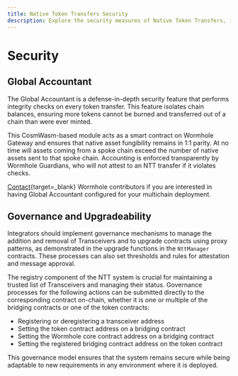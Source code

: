 ```yaml
---
title: Native Token Transfers Security
description: Explore the security measures of Native Token Transfers, including the Global Accountant and governance strategies for seamless token safety.
---
```


# Security

## Global Accountant

The Global Accountant is a defense-in-depth security feature that performs integrity checks on every token transfer. This feature isolates chain balances, ensuring more tokens cannot be burned and transferred out of a chain than were ever minted.

This CosmWasm-based module acts as a smart contract on Wormhole Gateway and ensures that native asset fungibility remains in 1:1 parity. At no time will assets coming from a spoke chain exceed the number of native assets sent to that spoke chain. Accounting is enforced transparently by Wormhole Guardians, who will not attest to an NTT transfer if it violates checks.

[Contact](https://discord.com/invite/wormholecrypto){target=\_blank} Wormhole contributors if you are interested in having Global Accountant configured for your multichain deployment.

## Governance and Upgradeability

Integrators should implement governance mechanisms to manage the addition and removal of Transceivers and to upgrade contracts using proxy patterns, as demonstrated in the upgrade functions in the `NttManager` contracts. These processes can also set thresholds and rules for attestation and message approval.

The registry component of the NTT system is crucial for maintaining a trusted list of Transceivers and managing their status. Governance processes for the following actions can be submitted directly to the corresponding contract on-chain, whether it is one or multiple of the bridging contracts or one of the token contracts:

- Registering or deregistering a transceiver address
- Setting the token contract address on a bridging contract
- Setting the Wormhole core contract address on a bridging contract
- Setting the registered bridging contract address on the token contract

This governance model ensures that the system remains secure while being adaptable to new requirements in any environment where it is deployed.


